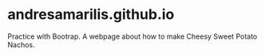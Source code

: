 # andresamarilis.github.io

Practice with Bootrap. A webpage about how to make Cheesy Sweet Potato Nachos.
